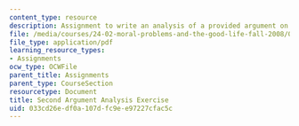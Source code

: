 ```yaml
---
content_type: resource
description: Assignment to write an analysis of a provided argument on animal rights.
file: /media/courses/24-02-moral-problems-and-the-good-life-fall-2008/033cd26edf0a107dfc9ee97227cfac5c_assn_2.pdf
file_type: application/pdf
learning_resource_types:
- Assignments
ocw_type: OCWFile
parent_title: Assignments
parent_type: CourseSection
resourcetype: Document
title: Second Argument Analysis Exercise
uid: 033cd26e-df0a-107d-fc9e-e97227cfac5c
---
```

